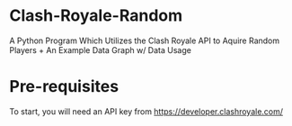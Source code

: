 # Clash-Royale-Random
A Python Program Which Utilizes the Clash Royale API to Aquire Random Players + An Example Data Graph w/ Data Usage

# Pre-requisites
To start, you will need an API key from https://developer.clashroyale.com/

